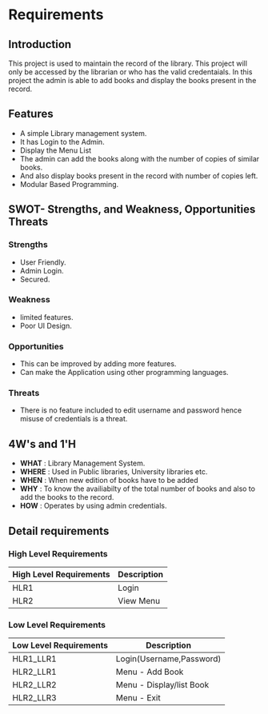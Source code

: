 
# Requirements 

## Introduction 
This project is used to maintain the record of the library. This project will only be accessed by the librarian or who has the valid credentaials. In this project the admin is able to add books and display the books present in the record.  


## Features
- A simple Library management system.
- It has Login to the Admin.
- Display the Menu List
- The admin can add the books along with the number of copies of similar books.
- And also display books present in the record with number of copies left.
- Modular Based Programming.

## SWOT- Strengths, and Weakness, Opportunities Threats
### Strengths
- User Friendly.
- Admin Login.
- Secured.

### Weakness
-  limited features.
-  Poor UI Design.

### Opportunities
-  This can be improved by adding more features.
-  Can make the Application using other programming languages.

### Threats
- There is no feature included to edit username and password hence misuse of credentials is a threat.

## 4W's and 1'H
- **WHAT** : Library Management System.
- **WHERE** : Used in Public libraries, University libraries etc.
- **WHEN** : When new edition of books have to be added
- **WHY** : To know the availiabilty of the total number of books and also to add the books to the record.
- **HOW** : Operates by using admin credentials.

## Detail requirements
### High Level Requirements
| High Level Requirements      | Description |
| ----------- | ----------- |
| HLR1      | Login     |
| HLR2   | View Menu|


### Low Level Requirements
| Low Level Requirements      | Description |
| ----------- | ----------- |
| HLR1_LLR1  | Login(Username,Password) |
| HLR2_LLR1   | Menu - Add Book|
| HLR2_LLR2   | Menu - Display/list Book|
| HLR2_LLR3   | Menu - Exit|


